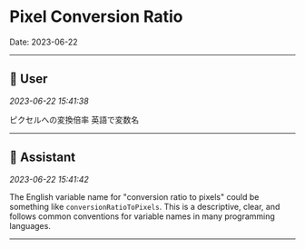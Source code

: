 # Pixel Conversion Ratio

Date: 2023-06-22

---

## 👤 User
*2023-06-22 15:41:38*

ピクセルへの変換倍率 英語で変数名

---

## 🤖 Assistant
*2023-06-22 15:41:42*

The English variable name for "conversion ratio to pixels" could be something like `conversionRatioToPixels`. This is a descriptive, clear, and follows common conventions for variable names in many programming languages.

---
